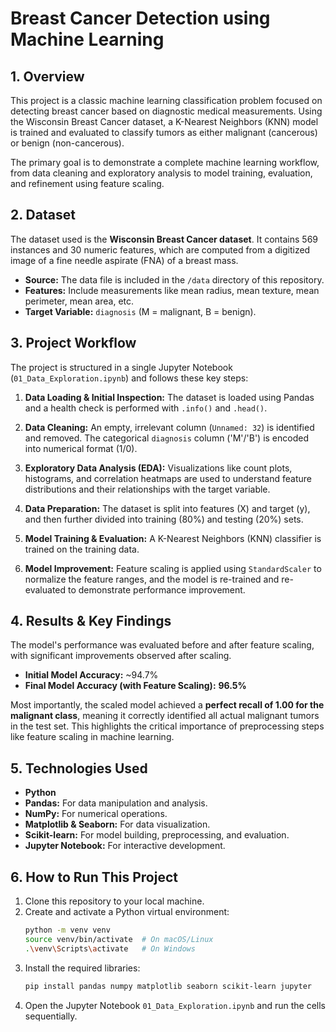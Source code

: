 # Breast Cancer Detection using Machine Learning

## 1. Overview

This project is a classic machine learning classification problem focused on detecting breast cancer based on diagnostic medical measurements. Using the Wisconsin Breast Cancer dataset, a K-Nearest Neighbors (KNN) model is trained and evaluated to classify tumors as either malignant (cancerous) or benign (non-cancerous).

The primary goal is to demonstrate a complete machine learning workflow, from data cleaning and exploratory analysis to model training, evaluation, and refinement using feature scaling.

## 2. Dataset

The dataset used is the **Wisconsin Breast Cancer dataset**. It contains 569 instances and 30 numeric features, which are computed from a digitized image of a fine needle aspirate (FNA) of a breast mass.

- **Source:** The data file is included in the `/data` directory of this repository.
- **Features:** Include measurements like mean radius, mean texture, mean perimeter, mean area, etc.
- **Target Variable:** `diagnosis` (M = malignant, B = benign).

## 3. Project Workflow

The project is structured in a single Jupyter Notebook (`01_Data_Exploration.ipynb`) and follows these key steps:

1.  **Data Loading & Initial Inspection:** The dataset is loaded using Pandas and a health check is performed with `.info()` and `.head()`.
2.  **Data Cleaning:** An empty, irrelevant column (`Unnamed: 32`) is identified and removed. The categorical `diagnosis` column ('M'/'B') is encoded into numerical format (1/0).

3.  **Exploratory Data Analysis (EDA):** Visualizations like count plots, histograms, and correlation heatmaps are used to understand feature distributions and their relationships with the target variable.

4.  **Data Preparation:** The dataset is split into features (X) and target (y), and then further divided into training (80%) and testing (20%) sets.
5.  **Model Training & Evaluation:** A K-Nearest Neighbors (KNN) classifier is trained on the training data.
6.  **Model Improvement:** Feature scaling is applied using `StandardScaler` to normalize the feature ranges, and the model is re-trained and re-evaluated to demonstrate performance improvement.

## 4. Results & Key Findings

The model's performance was evaluated before and after feature scaling, with significant improvements observed after scaling.

-   **Initial Model Accuracy:** ~94.7%
-   **Final Model Accuracy (with Feature Scaling):** **96.5%**

Most importantly, the scaled model achieved a **perfect recall of 1.00 for the malignant class**, meaning it correctly identified all actual malignant tumors in the test set. This highlights the critical importance of preprocessing steps like feature scaling in machine learning.

## 5. Technologies Used

-   **Python**
-   **Pandas:** For data manipulation and analysis.
-   **NumPy:** For numerical operations.
-   **Matplotlib & Seaborn:** For data visualization.
-   **Scikit-learn:** For model building, preprocessing, and evaluation.
-   **Jupyter Notebook:** For interactive development.

## 6. How to Run This Project

1.  Clone this repository to your local machine.
2.  Create and activate a Python virtual environment:
    ```bash
    python -m venv venv
    source venv/bin/activate  # On macOS/Linux
    .\venv\Scripts\activate   # On Windows
    ```
3.  Install the required libraries:
    ```bash
    pip install pandas numpy matplotlib seaborn scikit-learn jupyter
    ```
4.  Open the Jupyter Notebook `01_Data_Exploration.ipynb` and run the cells sequentially.